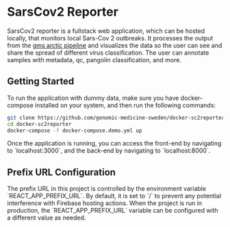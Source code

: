 # SarsCov2 Reporter
SarsCov2 reporter is a fullstack web application, which can be hosted locally, that monitors local Sars-Cov 2 outbreaks. It processes the output from the [gms arctic pipeline](https://github.com/genomic-medicine-sweden/gms-artic) and visualizes the data so the user can see and share the spread of different virus classification. The user can annotate samples with metadata, qc, pangolin classification, and more.

## Getting Started
To run the application with dummy data, make sure you have docker-compose installed on your system, and then run the following commands:
```bash
git clone https://github.com/genomic-medicine-sweden/docker-sc2reporter
cd docker-sc2reporter
docker-compose -f docker-compose.demo.yml up
```
Once the application is running, you can access the front-end by navigating to \`localhost:3000\`, and the back-end by navigating to \`localhost:8000\`.
## Prefix URL Configuration
The prefix URL in this project is controlled by the environment variable \`REACT_APP_PREFIX_URL\`. By default, it is set to \`/\` to prevent any potential interference with Firebase hosting actions. When the project is run in production, the \`REACT_APP_PREFIX_URL\` variable can be configured with a different value as needed.

